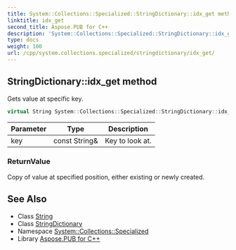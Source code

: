 ```yaml
---
title: System::Collections::Specialized::StringDictionary::idx_get method
linktitle: idx_get
second_title: Aspose.PUB for C++
description: 'System::Collections::Specialized::StringDictionary::idx_get method. Gets value at specific key in C++.'
type: docs
weight: 100
url: /cpp/system.collections.specialized/stringdictionary/idx_get/
---
```

## StringDictionary::idx_get method


Gets value at specific key.

```cpp
virtual String System::Collections::Specialized::StringDictionary::idx_get(const String &key) const override
```


| Parameter | Type | Description |
| --- | --- | --- |
| key | const String\& | Key to look at. |

### ReturnValue

Copy of value at specified position, either existing or newly created.

## See Also

* Class [String](../../../system/string/)
* Class [StringDictionary](../)
* Namespace [System::Collections::Specialized](../../)
* Library [Aspose.PUB for C++](../../../)
